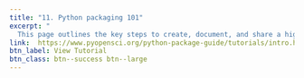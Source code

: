 ```yaml
---
title: "11. Python packaging 101"
excerpt: "
  This page outlines the key steps to create, document, and share a high-quality scientific Python package. Here you will also get an overview of the pyOpenSci packaging guide and what you’ll learn."
link:  https://www.pyopensci.org/python-package-guide/tutorials/intro.html
btn_label: View Tutorial
btn_class: btn--success btn--large
---
```

